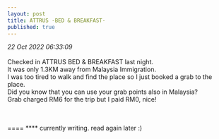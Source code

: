 ```yaml
---
layout: post
title: ATTRUS -BED & BREAKFAST-
published: true
---
```

_22 Oct 2022 06:33:09_
<br>
<br>
Checked in ATTRUS BED & BREAKFAST last night.
<br>
It was only 1.3KM away from Malaysia Immigration.
<br>
I was too tired to walk and find the place so I just booked a grab to the place.
<br>
Did you know that you can use your grab points also in Malaysia?
<br>
Grab charged RM6 for the trip but I paid RM0, nice!
<br>


<br>
<br>
====
****
currently writing. read again later :)
